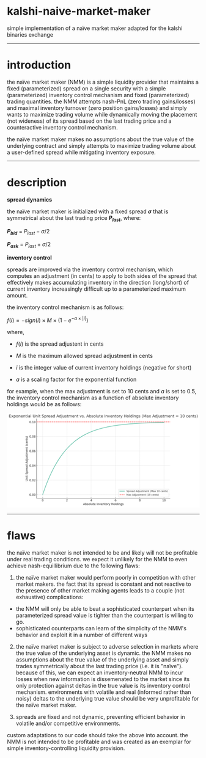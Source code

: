 # kalshi-naive-market-maker
simple implementation of a naïve market maker adapted for the kalshi binaries exchange
_____
# introduction

the naïve market maker (NMM) is a simple liquidity provider that maintains a fixed (parameterized) spread on a single security with a simple (parameterized) inventory control mechanism and fixed (parameterized) trading quantities. the NMM attempts nash-PnL (zero trading gains/losses) and maximal inventory turnover (zero position gains/losses) and simply wants to maximize trading volume while dynamically moving the placement (not wideness) of its spread based on the last trading price and a counteractive inventory control mechanism.

the naïve market maker makes no assumptions about the true value of the underlying contract and simply attempts to maximize trading volume about a user-defined spread while mitigating inventory exposure.
_____

# description

**spread dynamics**

the naïve market maker is initialized with a fixed spread ***σ*** that is symmetrical about the last trading price ***$P_{last}$***, where:

***$P_{bid}$*** = $P_{last} - σ / 2$

***$P_{ask}$*** = $P_{last} + σ / 2$

**inventory control**

spreads are improved via the inventory control mechanism, which computes an adjustment (in cents) to apply to both sides of the spread that effectively makes accumulating inventory in the direction (long/short) of current inventory increasingly difficult up to a parameterized maximum amount. 

the inventory control mechanism is as follows:

$f(i) = -sign(i) \times M \times \left(1 - e^{-a \times |i|}\right)$

where,

- $f(i)$ is the spread adjustent in cents

- $M$ is the maximum allowed spread adjustment in cents

- $i$ is the integer value of current inventory holdings (negative for short)

- $a$ is a scaling factor for the exponential function

for example, when the max adjustment is set to 10 cents and $a$ is set to 0.5, the inventory control mechanism as a function of absolute inventory holdings would be as follows:

![Inventory Control Mechhanism](inventory_control.png)

_____

# flaws

the naïve market maker is not intended to be and likely will not be profitable under real trading conditions. we expect it unlikely for the NMM to even achieve nash-equillibrium due to the following flaws:

1. the naïve market maker would perform poorly in competition with other market makers. the fact that its spread is constant and not reactive to the presence of other market making agents leads to a couple (not exhaustive) complications:

- the NMM will only be able to beat a sophisticated counterpart when its parameterized spread value is tighter than the counterpart is willing to go.
- sophisticated counterparts can learn of the simplicity of the NMM's behavior and exploit it in a number of different ways

2. the naïve market maker is subject to adverse selection in markets where the true value of the underlying asset is dynamic. the NMM makes no assumptions about the true value of the underlying asset and simply trades symmetrically about the last trading price (i.e. it is "naïve"). because of this, we can expect an inventory-neutral NMM to incur losses when new information is dissemenated to the market since its only protection against deltas in the true value is its inventory control mechanism. environments with volatile and real (informed rather than noisy) deltas to the underlying true value should be very unprofitable for the naïve market maker.

3. spreads are fixed and not dynamic, preventing efficient behavior in volatile and/or competitive environments.

custom adaptations to our code should take the above into account. the NMM is not intended to be profitable and was created as an exemplar for simple inventory-controlling liquidity provision.